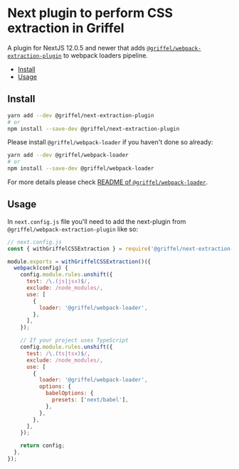 # Next plugin to perform CSS extraction in Griffel

A plugin for NextJS 12.0.5 and newer that adds [`@griffel/webpack-extraction-plugin`](../webpack-extraction-plugin) to webpack loaders pipeline.

<!-- START doctoc generated TOC please keep comment here to allow auto update -->
<!-- DON'T EDIT THIS SECTION, INSTEAD RE-RUN doctoc TO UPDATE -->

- [Install](#install)
- [Usage](#usage)

<!-- END doctoc generated TOC please keep comment here to allow auto update -->

## Install

```bash
yarn add --dev @griffel/next-extraction-plugin
# or
npm install --save-dev @griffel/next-extraction-plugin
```

Please install `@griffel/webpack-loader` if you haven't done so already:

```bash
yarn add --dev @griffel/webpack-loader
# or
npm install --save-dev @griffel/webpack-loader
```

For more details please check [README of `@griffel/webpack-loader`](../webpack-loader/README.md).

## Usage

In `next.config.js` file you'll need to add the next-plugin from `@griffel/webpack-extraction-plugin` like so:

```js
// next.config.js
const { withGriffelCSSExtraction } = require('@griffel/next-extraction-plugin');

module.exports = withGriffelCSSExtraction()({
  webpack(config) {
    config.module.rules.unshift({
      test: /\.(js|jsx)$/,
      exclude: /node_modules/,
      use: [
        {
          loader: '@griffel/webpack-loader',
        },
      ],
    });

    // If your project uses TypeScript
    config.module.rules.unshift({
      test: /\.(ts|tsx)$/,
      exclude: /node_modules/,
      use: [
        {
          loader: '@griffel/webpack-loader',
          options: {
            babelOptions: {
              presets: ['next/babel'],
            },
          },
        },
      ],
    });

    return config;
  },
});
```
